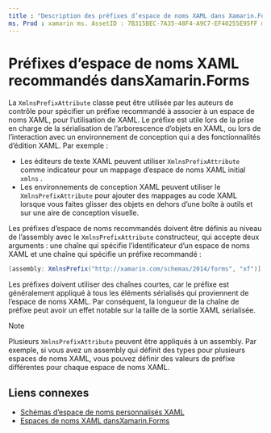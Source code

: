```yaml
---
title : "Description des préfixes d’espace de noms XAML dans Xamarin.Forms " Description : "la classe XmlnsPrefixAttribute peut être utilisée par les auteurs de contrôle pour spécifier un préfixe recommandé à associer à un espace de noms XAML, pour l’utilisation de XAML."
ms. Prod : xamarin ms. AssetID : 7B315BEC-7A35-48F4-A9C7-EF40255E95FF ms. Technology : xamarin-Forms Author : davidbritch ms. Author : dabritch ms. Date : 02/28/2019 No-Loc : [ Xamarin.Forms , Xamarin.Essentials ]
---
```


# <a name="xaml-namespace-recommended-prefixes-in-xamarinforms"></a>Préfixes d’espace de noms XAML recommandés dansXamarin.Forms

La `XmlnsPrefixAttribute` classe peut être utilisée par les auteurs de contrôle pour spécifier un préfixe recommandé à associer à un espace de noms XAML, pour l’utilisation de XAML. Le préfixe est utile lors de la prise en charge de la sérialisation de l’arborescence d’objets en XAML, ou lors de l’interaction avec un environnement de conception qui a des fonctionnalités d’édition XAML. Par exemple :

- Les éditeurs de texte XAML peuvent utiliser `XmlnsPrefixAttribute` comme indicateur pour un mappage d’espace de noms XAML initial `xmlns` .
- Les environnements de conception XAML peuvent utiliser le `XmlnsPrefixAttribute` pour ajouter des mappages au code XAML lorsque vous faites glisser des objets en dehors d’une boîte à outils et sur une aire de conception visuelle.

Les préfixes d’espace de noms recommandés doivent être définis au niveau de l’assembly avec le `XmlnsPrefixAttribute` constructeur, qui accepte deux arguments : une chaîne qui spécifie l’identificateur d’un espace de noms XAML et une chaîne qui spécifie un préfixe recommandé :

```csharp
[assembly: XmlnsPrefix("http://xamarin.com/schemas/2014/forms", "xf")]
```

Les préfixes doivent utiliser des chaînes courtes, car le préfixe est généralement appliqué à tous les éléments sérialisés qui proviennent de l’espace de noms XAML. Par conséquent, la longueur de la chaîne de préfixe peut avoir un effet notable sur la taille de la sortie XAML sérialisée.

> [!NOTE]
> Plusieurs `XmlnsPrefixAttribute` peuvent être appliqués à un assembly. Par exemple, si vous avez un assembly qui définit des types pour plusieurs espaces de noms XAML, vous pouvez définir des valeurs de préfixe différentes pour chaque espace de noms XAML.

## <a name="related-links"></a>Liens connexes

- [Schémas d’espace de noms personnalisés XAML](custom-namespace-schemas.md)
- [Espaces de noms XAML dansXamarin.Forms](namespaces.md)
